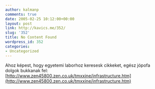 ```yaml
---
author: kalmanp
comments: true
date: 2005-02-25 10:12:00+00:00
layout: post
link: http://kavics.me/352/
slug: '352'
title: No Content Found
wordpress_id: 352
categories:
- Uncategorized
---
```


Ahoz képest, hogy egyetemi laborhoz keresesk cikkeket, egész jópofa dolgok bukkanak fel:  
[http://www.zen45800.zen.co.uk/tmxxine/infrastructure.htm](http://www.zen45800.zen.co.uk/tmxxine/infrastructure.htm)

